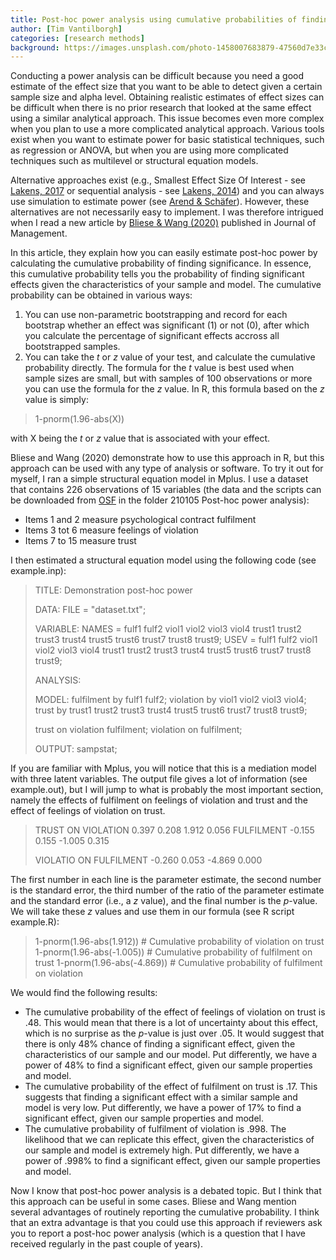 ```yaml
---
title: Post-hoc power analysis using cumulative probabilities of finding significance
author: [Tim Vantilborgh]
categories: [research methods]
background: https://images.unsplash.com/photo-1458007683879-47560d7e33c3?ixid=MXwxMjA3fDB8MHxwaG90by1wYWdlfHx8fGVufDB8fHw%3D&ixlib=rb-1.2.1&auto=format&fit=crop&w=1927&q=80
---
```


Conducting a power analysis can be difficult because you need a good estimate of the effect size that you want to be able to detect given a certain sample size and alpha level. Obtaining realistic estimates of effect sizes can be difficult when there is no prior research that looked at the same effect using a similar analytical approach. This issue becomes even more complex when you plan to use a more complicated analytical approach. Various tools exist when you want to estimate power for basic statistical techniques, such as regression or ANOVA, but when you are using more complicated techniques such as multilevel or structural equation models. 

Alternative approaches exist (e.g., Smallest Effect Size Of Interest - see [Lakens, 2017](https://journals.sagepub.com/doi/full/10.1177/1948550617697177) or sequential analysis - see [Lakens, 2014](https://onlinelibrary.wiley.com/doi/full/10.1002/ejsp.2023?casa_token=rCmbFzUtawMAAAAA%3ABdFZNurl32u-Wn203vjeyDkmpmJCf87BYf5eyu-YuJNNME7lJnsblRrDjZKgbLDrUYVHrN2F9jt8Ug8)) and you can always use simulation to estimate power (see [Arend & Schäfer](https://psycnet.apa.org/record/2018-48374-001)). However, these alternatives are not necessarily easy to implement. I was therefore intrigued when I read a new article by [Bliese & Wang (2020)](https://journals.sagepub.com/doi/abs/10.1177/0149206319886909) published in Journal of Management. 

In this article, they explain how you can easily estimate post-hoc power by calculating the cumulative probability of finding significance. In essence, this cumulative probability tells you the probability of finding significant effects given the characteristics of your sample and model. The cumulative probability can be obtained in various ways:

1. You can use non-parametric bootstrapping and record for each bootstrap whether an effect was significant (1) or not (0), after which you calculate the percentage of significant effects accross all bootstrapped samples.
2. You can take the *t* or *z* value of your test, and calculate the cumulative probability directly. The formula for the *t* value is best used when sample sizes are small, but with samples of 100 observations or more you can use the formula for the *z* value.  In R, this formula based on the *z* value is simply:

> 1-pnorm(1.96-abs(X))

with X being the *t* or *z* value that is associated with your effect.

Bliese and Wang (2020) demonstrate how to use this approach in R, but this approach can be used with any type of analysis or software. To try it out for myself, I ran a simple structural equation model in Mplus. I use a dataset that contains 226 observations of 15 variables (the data and the scripts can be downloaded from [OSF](https://osf.io/njuw6/) in the folder 210105 Post-hoc power analysis):

* Items 1 and 2 measure psychological contract fulfilment
* Items 3 tot 6 measure feelings of violation
* Items 7 to 15 measure trust

I then estimated a structural equation model using the following code (see example.inp):

> TITLE: Demonstration post-hoc power
> 
> DATA:
> FILE = "dataset.txt";
> 
> VARIABLE:
> NAMES = fulf1 fulf2 viol1 viol2 viol3 viol4 
> trust1 trust2 trust3 trust4 trust5 trust6 trust7 trust8 trust9;
> USEV = fulf1 fulf2 viol1 viol2 viol3 viol4 trust1 trust2 trust3 trust4 trust5 trust6 trust7 trust8 trust9;
> 
> ANALYSIS:
> 
> MODEL:
> fulfilment by fulf1 fulf2;
> violation by viol1 viol2 viol3 viol4;
> trust by trust1 trust2 trust3 trust4 trust5 trust6 trust7 trust8 trust9;
> 
> trust on violation fulfilment;
> violation on fulfilment;
> 
> OUTPUT:
> sampstat;

If you are familiar with Mplus, you will notice that this is a mediation model with three latent variables. The output file gives a lot of information (see example.out), but I will jump to what is probably the most important section, namely the effects of fulfilment on feelings of violation and trust and the effect of feelings of violation on trust.

>  TRUST    ON
>     VIOLATION          0.397      0.208      1.912      0.056
>     FULFILMENT        -0.155      0.155     -1.005      0.315
> 
>  VIOLATIO ON
>     FULFILMENT        -0.260      0.053     -4.869      0.000

The first number in each line is the parameter estimate, the second number is the standard error, the third number of the ratio of the parameter estimate and the standard error (i.e., a *z* value), and the final number is the *p*-value. We will take these *z* values and use them in our formula (see R script example.R):

> 1-pnorm(1.96-abs(1.912)) # Cumulative probability of violation on trust
> 1-pnorm(1.96-abs(-1.005)) # Cumulative probability of fulfilment on trust
> 1-pnorm(1.96-abs(-4.869)) # Cumulative probability of fulfilment on violation

We would find the following results:

* The cumulative probability of the effect of feelings of violation on trust is .48. This would mean that there is a lot of uncertainty about this effect, which is no surprise as the *p*-value is just over .05. It would suggest that there is only 48% chance of finding a significant effect, given the characteristics of our sample and our model. Put differently, we have a power of 48% to find a significant effect, given our sample properties and model.
* The cumulative probability of the effect of fulfilment on trust is .17. This suggests that finding a significant effect with a similar sample and model is very low. Put differently, we have a power of 17% to find a significant effect, given our sample properties and model.
* The cumulative probability of fulfilment of violation is .998. The likelihood that we can replicate this effect, given the characteristics of our sample and model is extremely high. Put differently, we have a power of .998% to find a significant effect, given our sample properties and model.

Now I know that post-hoc power analysis is a debated topic. But I think that this approach can be useful in some cases. Bliese and Wang mention several advantages of routinely reporting the cumulative probability. I think that an extra advantage is that you could use this approach if reviewers ask you to report a post-hoc power analysis (which is a question that I have received regularly in the past couple of years).